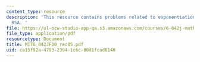 ```yaml
---
content_type: resource
description: 'This resource contains problems related to exponentiation, modular arithmetic,
  RSA. '
file: https://ol-ocw-studio-app-qa.s3.amazonaws.com/courses/6-042j-mathematics-for-computer-science-fall-2010/ca15f92a479323941c6c80d1fcad8140_MIT6_042JF10_rec05.pdf
file_type: application/pdf
resourcetype: Document
title: MIT6_042JF10_rec05.pdf
uid: ca15f92a-4793-2394-1c6c-80d1fcad8140
---
```

